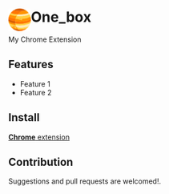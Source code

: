 # <img src="public/icons/icon_48.png" width="45" align="left"> One_box

My Chrome Extension

## Features

- Feature 1
- Feature 2

## Install

[**Chrome** extension]() <!-- TODO: Add chrome extension link inside parenthesis -->

## Contribution

Suggestions and pull requests are welcomed!.

